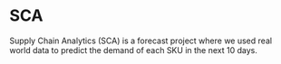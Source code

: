 # SCA
Supply Chain Analytics (SCA) is a forecast project where we used real world data to predict the demand of each SKU in the next 10 days.
